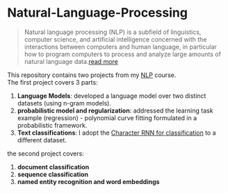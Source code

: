 # Natural-Language-Processing
> Natural language processing (NLP) is a subfield of linguistics, computer science, and artificial intelligence concerned with the interactions between computers and human language, in particular how to program computers to process and analyze large amounts of natural language data.[read more](https://en.wikipedia.org/wiki/Natural_language_processing)


This repository contains two projects from my [NLP](https://www.cs.bgu.ac.il/~elhadad/nlp21.html) course.\
The first project covers 3 parts:
1. **Language Models**: developed a language model over two distinct datasets (using n-gram models). 
2. **probabilistic model and regularization**: addressed the learning task example (regression) - polynomial curve fitting formulated in a probabilistic framework.
3. **Text classifications**: I adopt the [Character RNN for classification](https://pytorch.org/tutorials/intermediate/char_rnn_classification_tutorial.html) to a different dataset.

the second project covers:
1. **document classification**
2. **sequence classification**
3. **named entity recognition and word embeddings**
